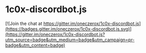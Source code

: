# 1c0x-discordbot.js

[![Join the chat at https://gitter.im/oneczerox/1c0x-discordbot.js](https://badges.gitter.im/oneczerox/1c0x-discordbot.js.svg)](https://gitter.im/oneczerox/1c0x-discordbot.js?utm_source=badge&utm_medium=badge&utm_campaign=pr-badge&utm_content=badge)